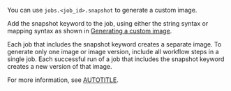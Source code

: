 You can use `jobs.<job_id>.snapshot` to generate a custom image.

Add the snapshot keyword to the job, using either the string syntax or mapping syntax as shown in [Generating a custom image](/actions/how-tos/manage-runners/larger-runners/use-custom-images#generating-a-custom-image).

Each job that includes the snapshot keyword creates a separate image. To generate only one image or image version, include all workflow steps in a single job. Each successful run of a job that includes the snapshot keyword creates a new version of that image.

For more information, see [AUTOTITLE](/actions/how-tos/manage-runners/larger-runners/use-custom-images).
